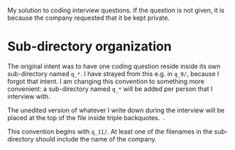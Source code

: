 My solution to coding interview questions. If the question is not given, it is
because the company requested that it be kept private.

Sub-directory organization
===

The original intent was to have one coding question reside inside its own
sub-directory named `q_*`. I have strayed from this e.g. in `q_9/`,
because I forgot that intent. I am changing this convention to something
more convenient: a sub-directory named `q_*` will be added per person that I
interview with.

The unedited version of whatever I write down during the interview will be
placed at the top of the file inside triple backquotes.``` ```.

This convention begins with `q_11/`. At least one of the filenames in the
sub-directory should include the name of the company.

